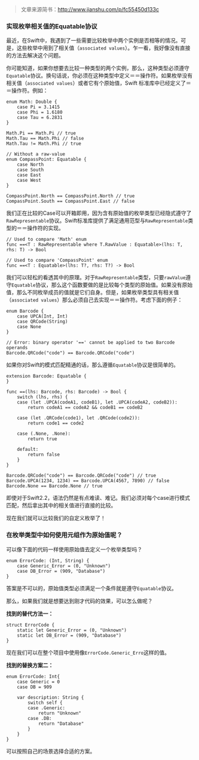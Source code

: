 >文章来源简书：http://www.jianshu.com/p/fc55450d133c

### 实现枚举相关值的Equatable协议
最近，在Swift中，我遇到了一些需要比较枚举中两个实例是否相等的情况。可是，这些枚举中用到了相关值（`associated values`）。乍一看，我好像没有直接的方法去解决这个问题。

你可能知道，如果你想要去比较一种类型的两个实例，那么，这种类型必须遵守`Equatable`协议。换句话说，你必须在这种类型中定义＝＝操作符。如果枚举没有相关值（`associated values`）或者它有个原始值，Swift 标准库中已经定义了＝＝操作符。例如：

	enum Math: Double {
	    case Pi = 3.1415
	    case Phi = 1.6180
	    case Tau = 6.2831
	}
	
	Math.Pi == Math.Pi // true
	Math.Tau == Math.Phi // false
	Math.Tau != Math.Phi // true
	
	// Without a raw-value
	enum CompassPoint: Equatable {
	    case North
	    case South
	    case East
	    case West
	}
	
	CompassPoint.North == CompassPoint.North // true
	CompassPoint.South == CompassPoint.East // false

我们正在比较的Case可以开箱即用，因为含有原始值的枚举类型已经隐式遵守了`RawRepresentable`协议。Swift标准库提供了满足通用范型与`RawRepresentable`类型的＝＝操作符的实现。

	// Used to compare 'Math' enum
	func ==<T : RawRepresentable where T.RawValue : Equatable>(lhs: T, rhs: T) -> Bool
	
	// Used to compare 'CompassPoint' enum
	func ==<T : Equatable>(lhs: T?, rhs: T?) -> Bool
	
我们可以轻松的看透其中的原理。对于`RawRepresentable`类型，只要`rawValue`遵守`Equatable`协议，那么这个函数要做的是比较每个类型的原始值。如果没有原始值，那么不同枚举成员的值就是它们自身。但是，如果枚举类型具有相关值（`associated values`）那么必须自己去实现＝＝操作符。考虑下面的例子：

	enum Barcode {
	    case UPCA(Int, Int)
	    case QRCode(String)
	    case None
	}
	
	// Error: binary operator '==' cannot be applied to two Barcode operands
	Barcode.QRCode("code") == Barcode.QRCode("code")

如果你对Swift的模式匹配精通的话，那么遵循`Equatable`协议是很简单的。

	extension Barcode: Equatable {
	}
	
	func ==(lhs: Barcode, rhs: Barcode) -> Bool {
	    switch (lhs, rhs) {
	    case (let .UPCA(codeA1, codeB1), let .UPCA(codeA2, codeB2)):
	        return codeA1 == codeA2 && codeB1 == codeB2
	
	    case (let .QRCode(code1), let .QRCode(code2)):
	        return code1 == code2
	
	    case (.None, .None):
	        return true
	
	    default:
	        return false
	    }
	}
	
	Barcode.QRCode("code") == Barcode.QRCode("code") // true
	Barcode.UPCA(1234, 1234) == Barcode.UPCA(4567, 7890) // false
	Barcode.None == Barcode.None // true
	
即使对于Swift2.2，语法仍然是有点难读、难记。我们必须对每个case进行模式匹配，然后拿出其中的相关值进行直接的比较。

现在我们就可以比较我们的自定义枚举了！

### 在枚举类型中如何使用元组作为原始值呢？

可以像下面的代码一样使用原始值去定义一个枚举类型吗？


	enum ErrorCode: (Int, String) {
	    case Generic_Error = (0, "Unknown")
	    case DB_Error = (909, "Database")
	}
	
答案是不可以的，原始值类型必须满足一个条件就是遵守`Equatable`协议。

那么，如果我们就是想要达到刚才代码的效果，可以怎么做呢？

**找到的替代方法一：**

	struct ErrorCode {
	    static let Generic_Error = (0, "Unknown")
	    static let DB_Error = (909, "Database")
	}
现在我们可以在整个项目中使用像`ErrorCode.Generic_Erro`这样的值。

**找到的替换方案二：**

	enum ErrorCode: Int{
	    case Generic = 0
	    case DB = 909
	    
	    var description: String {
	        switch self {
	        case .Generic:
	            return "Unknown"
	        case .DB:
	            return "Database"
	        }
	    }
	}


可以按照自己的场景选择合适的方案。